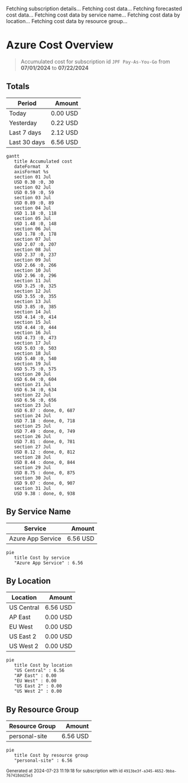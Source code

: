 Fetching subscription details...
Fetching cost data...
Fetching forecasted cost data...
Fetching cost data by service name...
Fetching cost data by location...
Fetching cost data by resource group...
# Azure Cost Overview

> Accumulated cost for subscription id `JPF Pay-As-You-Go` from **07/01/2024** to **07/22/2024**

## Totals

|Period|Amount|
|---|---:|
|Today|0.00 USD|
|Yesterday|0.22 USD|
|Last 7 days|2.12 USD|
|Last 30 days|6.56 USD|

```mermaid
gantt
   title Accumulated cost
   dateFormat  X
   axisFormat %s
   section 01 Jul
   USD 0.30 :0, 30
   section 02 Jul
   USD 0.59 :0, 59
   section 03 Jul
   USD 0.89 :0, 89
   section 04 Jul
   USD 1.18 :0, 118
   section 05 Jul
   USD 1.48 :0, 148
   section 06 Jul
   USD 1.78 :0, 178
   section 07 Jul
   USD 2.07 :0, 207
   section 08 Jul
   USD 2.37 :0, 237
   section 09 Jul
   USD 2.66 :0, 266
   section 10 Jul
   USD 2.96 :0, 296
   section 11 Jul
   USD 3.25 :0, 325
   section 12 Jul
   USD 3.55 :0, 355
   section 13 Jul
   USD 3.85 :0, 385
   section 14 Jul
   USD 4.14 :0, 414
   section 15 Jul
   USD 4.44 :0, 444
   section 16 Jul
   USD 4.73 :0, 473
   section 17 Jul
   USD 5.03 :0, 503
   section 18 Jul
   USD 5.40 :0, 540
   section 19 Jul
   USD 5.75 :0, 575
   section 20 Jul
   USD 6.04 :0, 604
   section 21 Jul
   USD 6.34 :0, 634
   section 22 Jul
   USD 6.56 :0, 656
   section 23 Jul
   USD 6.87 : done, 0, 687
   section 24 Jul
   USD 7.18 : done, 0, 718
   section 25 Jul
   USD 7.49 : done, 0, 749
   section 26 Jul
   USD 7.81 : done, 0, 781
   section 27 Jul
   USD 8.12 : done, 0, 812
   section 28 Jul
   USD 8.44 : done, 0, 844
   section 29 Jul
   USD 8.75 : done, 0, 875
   section 30 Jul
   USD 9.07 : done, 0, 907
   section 31 Jul
   USD 9.38 : done, 0, 938
```

## By Service Name

|Service|Amount|
|---|---:|
|Azure App Service|6.56 USD|

```mermaid
pie
   title Cost by service
   "Azure App Service" : 6.56
```

## By Location

|Location|Amount|
|---|---:|
|US Central|6.56 USD|
|AP East|0.00 USD|
|EU West|0.00 USD|
|US East 2|0.00 USD|
|US West 2|0.00 USD|

```mermaid
pie
   title Cost by location
   "US Central" : 6.56
   "AP East" : 0.00
   "EU West" : 0.00
   "US East 2" : 0.00
   "US West 2" : 0.00
```

## By Resource Group

|Resource Group|Amount|
|---|---:|
|personal-site|6.56 USD|

```mermaid
pie
   title Cost by resource group
   "personal-site" : 6.56
```

<sup>Generated at 2024-07-23 11:19:18 for subscription with id `4913be3f-a345-4652-9bba-767418dd25e3`</sup>
